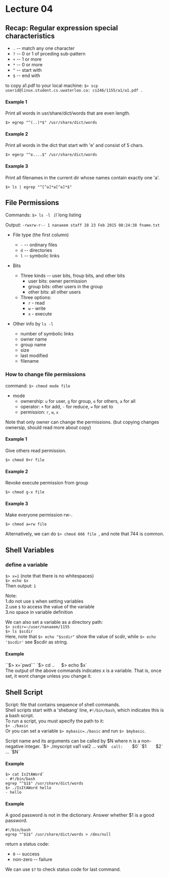 # Lecture 04

## Recap: Regular expression special characteristics
* `.` -- match any one character
* `?` -- 0 or 1 of prceding sub-pattern
* `+` -- 1 or more 
* `*` -- 0 or more
* `^` -- start with
* `$` -- end with

to copy a1.pdf to your local machine: `$> scp userid@linux.student.cs.uwaterloo.ca: cs246/1155/a1/a1.pdf .`

#### Example 1 
Print all words in usr/share/dict/words that are even length.

`$> egrep "^(..)*$" /usr/share/dict/words `

#### Example 2 
Print all words in the dict that start with 'e' and consist of 5 chars.

`$> egerp "^e....$" /usr/share/dict/words `

#### Example 3 
Print all filenames in the current dir whose names contain exactly one 'a'.

`$> ls | egrep "^[^a]*a[^a]*$" `

## File Permissions
Commands: `$> ls -l `     // long listing

Output: `-rwxrw-r-- 1 nanaeem staff 28 23 Feb 2015 08:24:38 fname.txt`

* File type (the first column)
	* `-` -- ordinary files
	* `d` -- directories
	* `l` -- symbolic links

* Bits
	* Three kinds -- user bits, froup bits, and other bits
		* user bits: owner permission
		* group bits: other users in the group 
		* other bits: all other users
	* Three options:
		* `r` - read
		* `w` - write
		* `x` - execute

* Other info by `ls -l`
	* number of symbolic links
	* owner name
	* group name
	* size 
	* last modified
	* filename

### How to change file permissions

command: `$> chmod mode file `

* mode
	* ownership: 
	  `u` for user, `g` for group, `o` for others, `a` for all
	* operator: 
	  `+` for add, `-` for reduce, `=` for set to
	* permission: 
	  `r`, `w`, `x`

Note that only owner can change the permissions. (but copying changes ownersip, should read more about copy)

#### Example 1
Give others read permission.

`$> chmod 0+r file `

#### Example 2
Revoke execute permission from group

`$> chmod g-x file `

#### Example 3
Make everyone permission rw-.

`$> chmod a=rw file `

Alternatively, we can do `$> chmod 666 file `, and note that 744 is common.

## Shell Variables
### define a variable
`$> x=1`  (note that there is no whitespaces)  
`$> echo $x`  
Then output: `1`

Note:   
1.do not use `$` when setting variables  
2.use `$` to access the value of the variable  
3.no space in variable definition  

We can also set a variable as a directory path:   
`$> scdir=~/user/nanaeem/1155`   
`$> ls $scdir`  
Here, note that `$> echo "$scdir"` show the value of scdir, while `$> echo '$scdir'` 
see $scdir as string.

#### Example  
``$> x=`pwd```  
`$> cd ..`  
`$> echo $x`  
The output of the above commands indicates x is a variable. That is, once set, it wont 
change unless you change it.

## Shell Script
Script: file that contains sequence of shell commands.  
Shell scripts start with a 'shebang' line, `#!/bin/bash`, which indicates this is a bash script.  
To run a script, you must apecify the path to it:  
`$> ./basic`  
Or you can set a variable `$> mybasic=./basic` and run `$> $mybasic`.  

Script name and its arguments can be called by $N where n is a non-negative integer.  
`$> ./myscript val1 val2 ... valN`  
call:	  `$0`     `$1`	   `$2` ... `$N`  

#### Example
```
$> cat IsItAWord`
- #!/bin/bash
egrep "^$1$" /usr/share/dict/words
$> ./IsItAWord hello
- hello

```

#### Example 
A good password is not in the dictionary. Answer whether $1 is a good password.  
```
#!/bin/bash
egrep "^$1$" /usr/share/dict/words > /dev/null

```
return a status code:  
* `0` -- success
* non-zero -- failure  

We can use `$?` to check status code for last command.
